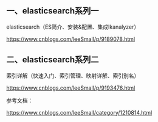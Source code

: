 ## 一、elasticsearch系列一

elasticsearch（ES简介、安装&配置、集成Ikanalyzer） 

https://www.cnblogs.com/leeSmall/p/9189078.html   

## 二、elasticsearch系列二

索引详解（快速入门、索引管理、映射详解、索引别名） 

https://www.cnblogs.com/leeSmall/p/9193476.html



参考文档：

https://www.cnblogs.com/leeSmall/category/1210814.html
